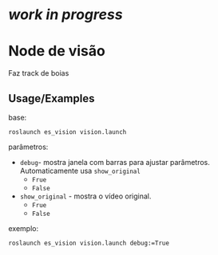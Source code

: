 # ***work in progress***

# Node de visão

Faz track de boias


## Usage/Examples

base: 
```
roslaunch es_vision vision.launch 
```

parâmetros:

- ``` debug ```- mostra janela com barras para ajustar parâmetros. Automaticamente usa ```show_original```
    * ```Frue```
    * ```False```
- ```show_original``` - mostra o vídeo original.
    * ```Frue```
    * ```False```

exemplo:
```
roslaunch es_vision vision.launch debug:=True
```
